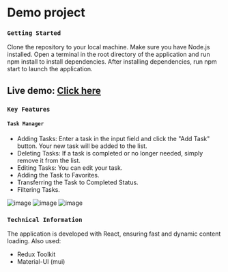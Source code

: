 # Demo project

### `Getting Started`

Clone the repository to your local machine.
Make sure you have Node.js installed.
Open a terminal in the root directory of the application and run npm install to install dependencies.
After installing dependencies, run npm start to launch the application.


## Live demo: [Click here](https://stasytyapkina.github.io/task_manager/)

### `Key Features`

#### `Task Manager`

- Adding Tasks: Enter a task in the input field and click the "Add Task" button. Your new task will be added to the list.
- Deleting Tasks: If a task is completed or no longer needed, simply remove it from the list.
- Editing Tasks: You can edit your task.
- Adding the Task to Favorites.
- Transferring the Task to Completed Status.
- Filtering Tasks.

![image](https://github.com/StasyTyapkina/task_manager/assets/70165747/b382e618-3f6d-491b-b4d8-4f6b3d76c3a1)
![image](https://github.com/StasyTyapkina/task_manager/assets/70165747/933ae8c9-55a8-4649-8c49-b5b0b47e56c4)
![image](https://github.com/StasyTyapkina/task_manager/assets/70165747/119f90e1-6c8c-4afe-8e1c-7ccac9fd18c6)




### `Technical Information`

The application is developed with React, ensuring fast and dynamic content loading.
Also used:

- Redux Toolkit
- Material-UI (mui)
